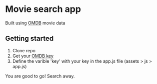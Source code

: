 # Movie search app

Built using [OMDB](http://www.omdbapi.com) movie data

## Getting started
1. Clone repo
2. Get your [OMDB key](http://www.omdbapi.com)
3. Define the varible 'key' with your key in the app.js file (assets > js > app.js)

You are good to go! Search away.
